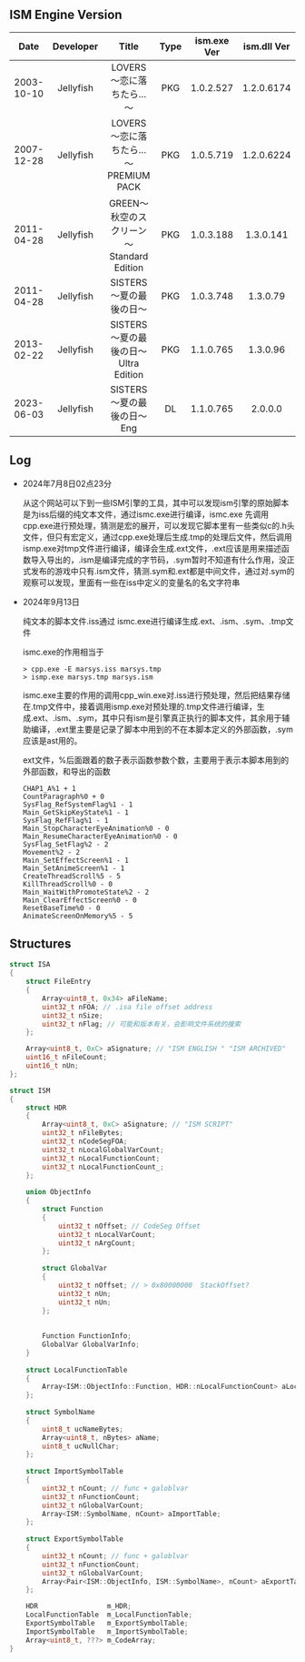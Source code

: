 ## ISM Engine Version

|    Date    | Developer |                   Title                    | Type | ism.exe Ver | ism.dll Ver |
| :--------: | :-------: | :----------------------------------------: | :--: | :---------: | :---------: |
| 2003-10-10 | Jellyfish |          LOVERS～恋に落ちたら…～           | PKG  |  1.0.2.527  | 1.2.0.6174  |
| 2007-12-28 | Jellyfish |    LOVERS～恋に落ちたら…～PREMIUM PACK     | PKG  |  1.0.5.719  | 1.2.0.6224  |
| 2011-04-28 | Jellyfish | GREEN～秋空のスクリーン～ Standard Edition | PKG  |  1.0.3.188  |  1.3.0.141  |
| 2011-04-28 | Jellyfish |          SISTERS ～夏の最後の日～          | PKG  |  1.0.3.748  |  1.3.0.79   |
| 2013-02-22 | Jellyfish |   SISTERS ～夏の最後の日～ Ultra Edition   | PKG  |  1.1.0.765  |  1.3.0.96   |
| 2023-06-03 | Jellyfish |        SISTERS ～夏の最後の日～ Eng        |  DL  |  1.1.0.765  |   2.0.0.0   |



## Log

- 2024年7月8日02点23分

  从这个网站可以下到一些ISM引擎的工具，其中可以发现ism引擎的原始脚本是为iss后缀的纯文本文件，通过ismc.exe进行编译，ismc.exe 先调用cpp.exe进行预处理，猜测是宏的展开，可以发现它脚本里有一些类似c的.h头文件，但只有宏定义，通过cpp.exe处理后生成.tmp的处理后文件，然后调用ismp.exe对tmp文件进行编译，编译会生成.ext文件，.ext应该是用来描述函数导入导出的，.ism是编译完成的字节码，.sym暂时不知道有什么作用，没正式发布的游戏中只有.ism文件，猜测.sym和.ext都是中间文件，通过对.sym的观察可以发现，里面有一些在iss中定义的变量名的名文字符串
  
- 2024年9月13日

  纯文本的脚本文件.iss通过 ismc.exe进行编译生成.ext、.ism、.sym、.tmp文件

  ismc.exe的作用相当于

  ```shell
  > cpp.exe -E marsys.iss marsys.tmp
  > ismp.exe marsys.tmp marsys.ism
  ```

  ismc.exe主要的作用的调用cpp_win.exe对.iss进行预处理，然后把结果存储在.tmp文件中，接着调用ismp.exe对预处理的.tmp文件进行编译，生成.ext、.ism、.sym，其中只有ism是引擎真正执行的脚本文件，其余用于辅助编译，.ext里主要是记录了脚本中用到的不在本脚本定义的外部函数，.sym应该是ast用的。

  ext文件，%后面跟着的数子表示函数参数个数，主要用于表示本脚本用到的外部函数，和导出的函数

  ```
  CHAP1_A%1 + 1
  CountParagraph%0 + 0
  SysFlag_RefSystemFlag%1 - 1
  Main_GetSkipKeyState%1 - 1
  SysFlag_RefFlag%1 - 1
  Main_StopCharacterEyeAnimation%0 - 0
  Main_ResumeCharacterEyeAnimation%0 - 0
  SysFlag_SetFlag%2 - 2
  Movement%2 - 2
  Main_SetEffectScreen%1 - 1
  Main_SetAnimeScreen%1 - 1
  CreateThreadScroll%5 - 5
  KillThreadScroll%0 - 0
  Main_WaitWithPromoteState%2 - 2
  Main_ClearEffectScreen%0 - 0
  ResetBaseTime%0 - 0
  AnimateScreenOnMemory%5 - 5
  ```

  
## Structures

```c
struct ISA
{
	struct FileEntry
	{
		Array<uint8_t, 0x34> aFileName;
		uint32_t nFOA; // .isa file offset address
		uint32_t nSize;
		uint32_t nFlag; // 可能和版本有关，会影响文件系统的搜索
	};

	Array<uint8_t, 0xC> aSignature; // "ISM ENGLISH " "ISM ARCHIVED"
	uint16_t nFileCount;
	uint16_t nUn;
};

struct ISM
{
    struct HDR
    {
        Array<uint8_t, 0xC> aSignature; // "ISM SCRIPT"
		uint32_t nFileBytes;
		uint32_t nCodeSegFOA;
		uint32_t nLocalGlobalVarCount;
		uint32_t nLocalFunctionCount;
		uint32_t nLocalFunctionCount_;
    };
    
    union ObjectInfo
    {
        struct Function
		{
			uint32_t nOffset; // CodeSeg Offset
			uint32_t nLocalVarCount;
			uint32_t nArgCount;
		};
    
    	struct GlobalVar
		{
			uint32_t nOffset; // > 0x80000000  StackOffset?
			uint32_t nUn;
			uint32_t nUn;
		};
        
        
        Function FunctionInfo;
        GlobalVar GlobalVarInfo;
    }
    
    struct LocalFunctionTable
    {
        Array<ISM::ObjectInfo::Function, HDR::nLocalFunctionCount> aLocalFunctionInfoTable;
    };
    
    struct SymbolName
    {
        uint8_t ucNameBytes;
        Array<uint8_t, nBytes> aName;
        uint8_t ucNullChar;
    };
    
    struct ImportSymbolTable
    {
        uint32_t nCount; // func + galoblvar
        uint32_t nFunctionCount;
        uint32_t nGlobalVarCount;
        Array<ISM::SymbolName, nCount> aImportTable;
    };
    
    struct ExportSymbolTable
    {
        uint32_t nCount; // func + galoblvar
        uint32_t nFunctionCount;
        uint32_t nGlobalVarCount;
        Array<Pair<ISM::ObjectInfo, ISM::SymbolName>, nCount> aExportTable;
    };

	HDR                 m_HDR;
	LocalFunctionTable  m_LocalFunctionTable;
	ExportSymbolTable   m_ExportSymbolTable;
	ImportSymbolTable   m_ImportSymbolTable;
    Array<uint8_t, ???> m_CodeArray;
}
```